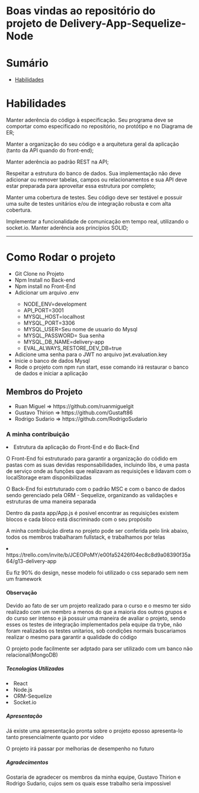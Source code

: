 

# Boas vindas ao repositório do projeto de Delivery-App-Sequelize-Node


# Sumário

- [Habilidades](#habilidades)
 

# Habilidades

Manter aderência do código à especificação. Seu programa deve se comportar como especificado no repositório, no protótipo e no Diagrama de ER;

Manter a organização do seu código e a arquitetura geral da aplicação (tanto da API quando do front-end);

Manter aderência ao padrão REST na API;

Respeitar a estrutura do banco de dados. Sua implementação não deve adicionar ou remover tabelas, campos ou relacionamentos e sua API deve estar preparada para aproveitar essa estrutura por completo;

Manter uma cobertura de testes. Seu código deve ser testável e possuir uma suíte de testes unitários e/ou de integração robusta e com alta cobertura.

Implementar a funcionalidade de comunicação em tempo real, utilizando o socket.io.
Manter aderência aos princípios SOLID;


---
<h1> Como Rodar o projeto</h1>
<ul>
  <li> Git Clone no Projeto</li>
  <li> Npm Install no Back-end</li>
  <li> Npm install no Front-End</li>
  <li> Adicionar um arquivo .env</li>
    <ul> 
      <li>NODE_ENV=development</li>
      <li>API_PORT=3001</li>
       <li>MYSQL_HOST=localhost</li>
      <li>MYSQL_PORT=3306</li>
      <li>MYSQL_USER=Seu nome de usuario do Mysql</li>
      <li>MYSQL_PASSWORD= Sua senha</li>
      <li>MYSQL_DB_NAME=delivery-app</li>
      <li>EVAL_ALWAYS_RESTORE_DEV_DB=true</li>
  </ul>
  <li> Adicione uma senha para o JWT no arquivo jwt.evaluation.key </li>
  <li> Inicie o banco de dados Mysql </li>
  <li> Rode o projeto com npm run start, esse comando irá restaurar o banco de dados e iniciar a aplicação</li>
 </ul>

<h2>Membros do Projeto</h2>
<ul>
  <li>Ruan Miguel => https://github.com/ruanmiguelgit</li>
  <li> Gustavo Thirion => https://github.com/Gustaft86</li>
  <li> Rodrigo Sudario => https://github.com/RodrigoSudario</li>
</ul>

<h3>A minha contribuição</h3>
  <li> Estrutura da aplicação do Front-End e do Back-End</li>
    <p> O Front-End foi estruturado para garantir a organização do códido em pastas com as suas devidas responsabilidades, incluindo libs, e uma pasta de serviço onde as funções que realizavam as requisições e  lidavam com o localStorage eram disponibilizadas</p>
    <p> O Back-End foi estrtuturado com o padrão MSC e com o banco de dados sendo gerenciado pela ORM - Sequelize, organizando as validações e estruturas de uma maneira separada</p>
    </p> Dentro da pasta app/App.js  é posivel encontrar as requisições existem blocos e cada bloco está discriminado com o seu propósito</p>
    <p> A minha contribuição direta no projeto pode ser conferida pelo link abaixo, todos os membros trabalharam fullstack, e trabalhamos por telas</p>
  <li> https://trello.com/invite/b/JCEOPoMY/e00fa52426f04ec8c8d9a08390f35a64/g13-delivery-app</li>
  <p> Eu fiz 90% do design, nesse modelo foi utilizado o css separado sem nem um framework </p>
  
<h4> Observação </h4> 
<p> Devido ao fato de ser um projeto realizado para o curso e o mesmo ter sido realizado com um membro a menos do que a maioria dos outros grupos e do curso ser intenso  e já possuir uma maneira de avaliar o projeto, sendo esses os testes de integração implementados pela equipe da trybe, não foram realizados os testes unitarios, sob condições normais buscariamos realizar o mesmo para garantir a qualidade do código </p>
<p> O projeto pode facilmente ser adptado para ser utilizado com um banco não relacional(MongoDB)</p>

<h5>Tecnologias Utilizadas</h5>
<li>React</li>
<li>Node.js</li>
<li>ORM-Sequelize</li>
<li>Socket.io</li>

<h5> Apresentação </h5>
<p> Já existe uma apresentação pronta sobre o projeto eposso apresenta-lo tanto presencialmente quanto por video </p>
<p> O projeto irá passar por melhorias de desempenho no futuro</p>

<h5> Agradecimentos </h5>
<p> Gostaria de agradecer os membros da minha equipe, Gustavo Thirion e Rodrigo Sudario,  cujos sem os quais esse trabalho seria impossivel  </p>
  
